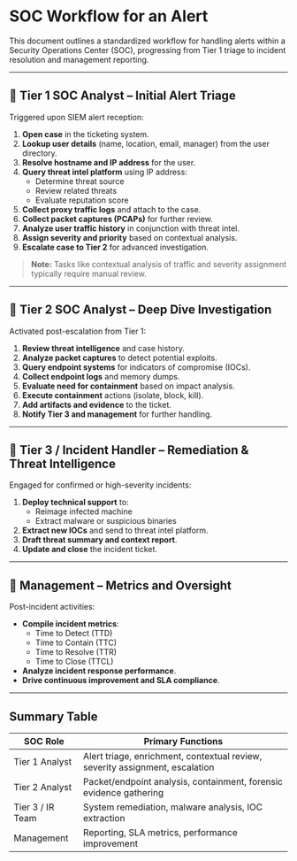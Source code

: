 # SOC Workflow for an Alert

This document outlines a standardized workflow for handling alerts within a Security Operations Center (SOC), progressing from Tier 1 triage to incident resolution and management reporting.

---

## 🔹 Tier 1 SOC Analyst – Initial Alert Triage

Triggered upon SIEM alert reception:

1. **Open case** in the ticketing system.
2. **Lookup user details** (name, location, email, manager) from the user directory.
3. **Resolve hostname and IP address** for the user.
4. **Query threat intel platform** using IP address:
   - Determine threat source
   - Review related threats
   - Evaluate reputation score
5. **Collect proxy traffic logs** and attach to the case.
6. **Collect packet captures (PCAPs)** for further review.
7. **Analyze user traffic history** in conjunction with threat intel.
8. **Assign severity and priority** based on contextual analysis.
9. **Escalate case to Tier 2** for advanced investigation.

> **Note:** Tasks like contextual analysis of traffic and severity assignment typically require manual review.

---

## 🔹 Tier 2 SOC Analyst – Deep Dive Investigation

Activated post-escalation from Tier 1:

1. **Review threat intelligence** and case history.
2. **Analyze packet captures** to detect potential exploits.
3. **Query endpoint systems** for indicators of compromise (IOCs).
4. **Collect endpoint logs** and memory dumps.
5. **Evaluate need for containment** based on impact analysis.
6. **Execute containment** actions (isolate, block, kill).
7. **Add artifacts and evidence** to the ticket.
8. **Notify Tier 3 and management** for further handling.

---

## 🔹 Tier 3 / Incident Handler – Remediation & Threat Intelligence

Engaged for confirmed or high-severity incidents:

1. **Deploy technical support** to:
   - Reimage infected machine
   - Extract malware or suspicious binaries
2. **Extract new IOCs** and send to threat intel platform.
3. **Draft threat summary and context report**.
4. **Update and close** the incident ticket.

---

## 🔹 Management – Metrics and Oversight

Post-incident activities:

- **Compile incident metrics**:
  - Time to Detect (TTD)
  - Time to Contain (TTC)
  - Time to Resolve (TTR)
  - Time to Close (TTCL)
- **Analyze incident response performance**.
- **Drive continuous improvement and SLA compliance**.

---

## Summary Table

| **SOC Role**       | **Primary Functions**                                                        |
|--------------------|-------------------------------------------------------------------------------|
| Tier 1 Analyst     | Alert triage, enrichment, contextual review, severity assignment, escalation |
| Tier 2 Analyst     | Packet/endpoint analysis, containment, forensic evidence gathering           |
| Tier 3 / IR Team   | System remediation, malware analysis, IOC extraction                         |
| Management         | Reporting, SLA metrics, performance improvement                              |

